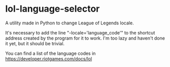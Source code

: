 # lol-language-selector
A utility made in Python to change League of Legends locale.

It's necessary to add the line "-locale='language_code'" to the shortcut address created by the program for it to work. 
I'm too lazy and haven't done it yet, but it should be trivial.

You can find a list of the language codes in https://developer.riotgames.com/docs/lol
